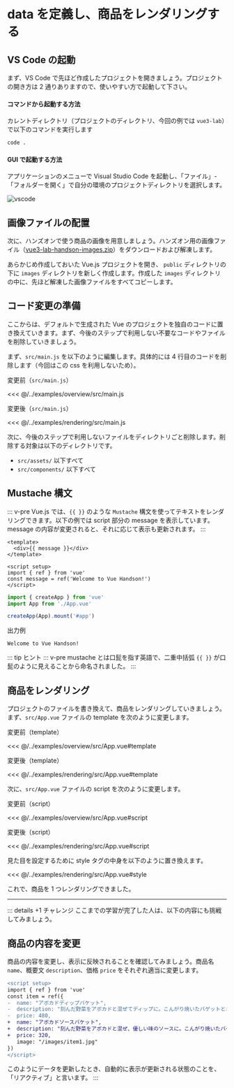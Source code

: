 # data を定義し、商品をレンダリングする

## VS Code の起動

まず、VS Code で先ほど作成したプロジェクトを開きましょう。プロジェクトの開き方は 2 通りありますので、使いやすい方で起動して下さい。

#### コマンドから起動する方法

カレントディレクトリ（プロジェクトのディレクトリ、今回の例では `vue3-lab`）で以下のコマンドを実行します

```bash
code .
```

#### GUI で起動する方法

アプリケーションのメニューで Visual Studio Code を起動し、「ファイル」-「フォルダーを開く」で自分の環境のプロジェクトディレクトリを選択します。

![vscode](./images/vscode.png)


## 画像ファイルの配置

次に、ハンズオンで使う商品の画像を用意しましょう。ハンズオン用の画像ファイル（[vue3-lab-handson-images.zip](./vue3-lab-handson-images.zip 'vue3-lab-handson.zip')）をダウンロードおよび解凍します。

あらかじめ作成しておいた Vue.js プロジェクトを開き、 `public` ディレクトリの下に `images` ディレクトリを新しく作成します。作成した `images` ディレクトリの中に、先ほど解凍した画像ファイルをすべてコピーします。

## コード変更の準備

ここからは、デフォルトで生成された Vue のプロジェクトを独自のコードに置き換えていきます。まず、今後のステップで利用しない不要なコードやファイルを削除していきましょう。

まず、`src/main.js` を以下のように編集します。具体的には 4 行目のコードを削除します（今回はこの css を利用しないため）。

変更前（`src/main.js`）

<<< @/../examples/overview/src/main.js

変更後（`src/main.js`）

<<< @/../examples/rendering/src/main.js

次に、今後のステップで利用しないファイルをディレクトリごと削除します。削除する対象は以下のディレクトリです。

- `src/assets/` 以下すべて
- `src/components/` 以下すべて

## Mustache 構文

::: v-pre
Vue.js では、`{{ }}` のような `Mustache` 構文を使ってテキストをレンダリングできます。以下の例では script 部分の message を表示しています。message の内容が変更されると、それに応じて表示も更新されます。
:::

```vue
<template>
  <div>{{ message }}</div>
</template>

<script setup>
import { ref } from 'vue'
const message = ref('Welcome to Vue Handson!')
</script>
```

```js
import { createApp } from 'vue'
import App from './App.vue'

createApp(App).mount('#app')
```

出力例

```
Welcome to Vue Handson!
```

::: tip ヒント
::: v-pre
mustache とは口髭を指す英語で、二重中括弧 `{{ }}` が口髭のように見えることから命名されました。
:::

## 商品をレンダリング

プロジェクトのファイルを書き換えて、商品をレンダリングしていきましょう。まず、`src/App.vue` ファイルの template を次のように変更します。

変更前（template）

<<< @/../examples/overview/src/App.vue#template

変更後（template）

<<< @/../examples/rendering/src/App.vue#template

次に、`src/App.vue` ファイルの script を次のように変更します。

変更前（script）

<<< @/../examples/overview/src/App.vue#script

変更後（script）

<<< @/../examples/rendering/src/App.vue#script

見た目を設定するために style タグの中身を以下のように置き換えます。

<<< @/../examples/rendering/src/App.vue#style

これで、商品を 1 つレンダリングできました。

---

::: details +1 チャレンジ ここまでの学習が完了した人は、以下の内容にも挑戦してみましょう。
## 商品の内容を変更
商品の内容を変更し、表示に反映されることを確認してみましょう。商品名 `name`、概要文 `description`、価格 `price` をそれぞれ適当に変更します。

```diff
<script setup>
import { ref } from 'vue'
const item = ref({
-  name: "アボカドディップバケット",
-  description: "刻んだ野菜をアボカドと混ぜてディップに。こんがり焼いたバゲットとお召し上がりください。",
-  price: 480,
+  name: "アボカドソースバケット",
+  description: "刻んだ野菜をアボカドと混ぜ、優しい味のソースに。こんがり焼いたバゲットとお召し上がりください。",
+  price: 320,
   image: "/images/item1.jpg"
})
</script>
```

このようにデータを更新したとき、自動的に表示が更新される状態のことを、「リアクティブ」と言います。
:::
